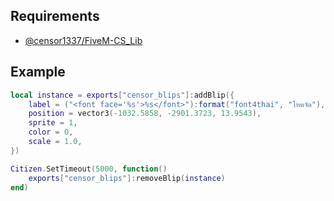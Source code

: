 ## Requirements
 - [@censor1337/FiveM-CS_Lib](https://github.com/CENSOR1337/FiveM-CS_Lib)

## Example 
```lua
local instance = exports["censor_blips"]:addBlip({
    label = ("<font face='%s'>%s</font>"):format("font4thai", "โหดจัด"),
    position = vector3(-1032.5858, -2901.3723, 13.9543),
    sprite = 1,
    color = 0,
    scale = 1.0,
})

Citizen.SetTimeout(5000, function()
    exports["censor_blips"]:removeBlip(instance)
end)

```